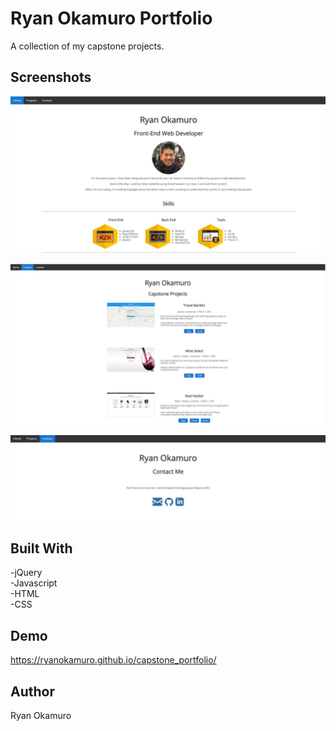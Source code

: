 
Ryan Okamuro Portfolio
=============
A collection of my capstone projects.  


Screenshots
-----------

![Landing Page](https://raw.githubusercontent.com/RyanOkamuro/capstone_portfolio/master/images/Capstone_Landing_Page.JPG)

![Capstone Project Page](https://raw.githubusercontent.com/RyanOkamuro/capstone_portfolio/master/images/Capstone_Project_Page.JPG)

![Contact Page](https://raw.githubusercontent.com/RyanOkamuro/capstone_portfolio/master/images/Capstone_Contact_Page.JPG)


Built With
----------
-jQuery <br />
-Javascript <br />
-HTML <br />
-CSS <br />

Demo
--------
https://ryanokamuro.github.io/capstone_portfolio/


Author
--------
Ryan Okamuro